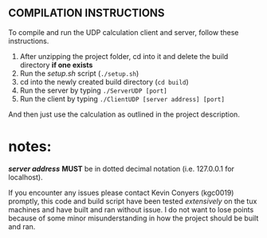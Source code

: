 ## COMPILATION INSTRUCTIONS

To compile and run the UDP calculation client and server, follow these instructions.

1. After unzipping the project folder, cd into it and delete the build directory **if one exists**
2. Run the *setup.sh* script (`./setup.sh`)
3. cd into the newly created build directory (`cd build`)
3. Run the server by typing `./ServerUDP [port]`
4. Run the client by typing `./ClientUDP [server address] [port]`

And then just use the calculation as outlined in the project description.

# notes:

***server address*** **MUST** be in dotted decimal notation (i.e. 127.0.0.1 for localhost).

If you encounter any issues please contact Kevin Conyers (kgc0019)  promptly, this code and build script have been tested *extensively* on the tux machines and have built and ran without issue. 
I do not want to lose points because of some minor misunderstanding in how the project should be built and ran.
